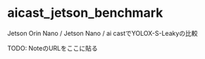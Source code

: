 # aicast_jetson_benchmark

Jetson Orin Nano / Jetson Nano / ai castでYOLOX-S-Leakyの比較

TODO: NoteのURLをここに貼る
